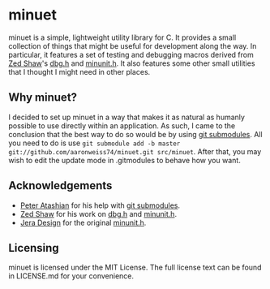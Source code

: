 # minuet #
minuet is a simple, lightweight utility library for C. It provides a small collection of things that might be useful for development along the way. In particular, it features a set of testing and debugging macros derived from [Zed Shaw](https://inculcate.me/school/instructors/1/)'s [dbg.h](http://c.learncodethehardway.org/book/ex20.html) and [minunit.h](http://c.learncodethehardway.org/book/ex30.html). It also features some other small utilities that I thought I might need in other places.

## Why minuet? ##
I decided to set up minuet in a way that makes it as natural as humanly possible to use directly within an application. As such, I came to the conclusion that the best way to do so would be by using [git submodules](https://www.kernel.org/pub/software/scm/git/docs/git-submodule.html). All you need to do is use `git submodule add -b master git://github.com/aaronweiss74/minuet.git src/minuet`. After that, you may wish to edit the update mode in .gitmodules to behave how you want. 

## Acknowledgements ##
* [Peter Atashian](https://github.com/retep998) for his help with [git submodules](https://www.kernel.org/pub/software/scm/git/docs/git-submodule.html).
* [Zed Shaw](https://inculcate.me/school/instructors/1/) for his work on [dbg.h](http://c.learncodethehardway.org/book/ex20.html) and [minunit.h](http://c.learncodethehardway.org/book/ex30.html).
* [Jera Design](http://www.jera.com/) for the original [minunit.h](http://www.jera.com/techinfo/jtns/jtn002.html).

## Licensing ##
minuet is licensed under the MIT License. The full license text can be found in LICENSE.md for your convenience.
